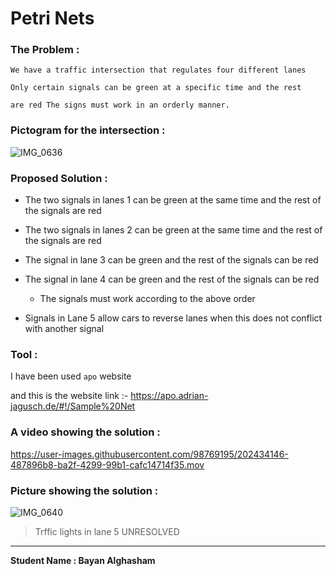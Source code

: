 # Petri Nets
### The Problem :

    We have a traffic intersection that regulates four different lanes
    
    Only certain signals can be green at a specific time and the rest 
    
    are red The signs must work in an orderly manner.
   

### Pictogram for the intersection :
   
   ![IMG_0636](https://user-images.githubusercontent.com/98769195/202431264-58d80b4d-5420-4eb8-9849-a5e181cadb82.jpeg)


### Proposed Solution :

  - The two signals in lanes 1 can be green at the same time and the rest of the signals are red
   
  - The two signals in lanes 2 can be green at the same time and the rest of the signals are red
   
  - The signal in lane 3 can be green and the rest of the signals can be red
   
  - The signal in lane 4 can be green and the rest of the signals can be red

     - The signals must work according to the above order

  - Signals in Lane 5 allow cars to reverse lanes when this does not conflict with another signal

### Tool :
   
   I have been used `apo` website
   
   and this is the website link :- https://apo.adrian-jagusch.de/#!/Sample%20Net
   
   
### A video showing the solution :

    
   https://user-images.githubusercontent.com/98769195/202434146-487896b8-ba2f-4299-99b1-cafc14714f35.mov


### Picture showing the solution :

   ![IMG_0640](https://user-images.githubusercontent.com/98769195/202436297-1479faba-5b1e-4f32-b1b0-7e31761dfaf3.jpeg)

   
   
   
   
> Trffic lights in lane 5 UNRESOLVED 
   
 ------
 **Student Name : Bayan Alghasham**
